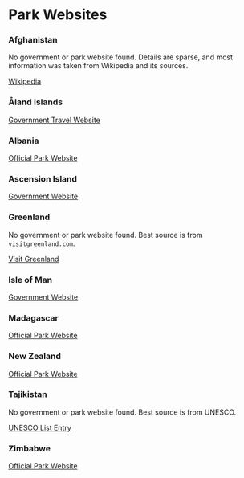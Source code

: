 # Park Websites

### Afghanistan

No government or park website found. Details are sparse, and most information
was taken from Wikipedia and its sources.

[Wikipedia](https://en.wikipedia.org/wiki/List_of_protected_areas_of_Afghanistan)

### Åland Islands

[Government Travel Website](https://visitaland.com/en/)

### Albania

[Official Park Website](https://albania.al/destinations/national-parks/)

### Ascension Island

[Government Website](https://www.ascension.gov.ac)

### Greenland

No government or park website found. Best source is from `visitgreenland.com`.

[Visit Greenland](https://visitgreenland.com/about-greenland/national-park-2/)

### Isle of Man

[Government Website](https://www.gov.im/categories/leisure-and-entertainment/parks-and-gardens/)

### Madagascar

[Official Park Website](http://www.parcs-madagascar.com)

### New Zealand

[Official Park Website](https://www.doc.govt.nz/parks-and-recreation/places-to-go/national-parks/)

### Tajikistan

No government or park website found. Best source is from UNESCO.

[UNESCO List Entry](https://whc.unesco.org/en/list/1252/)

### Zimbabwe

[Official Park Website](https://www.zimparks.org.zw)
